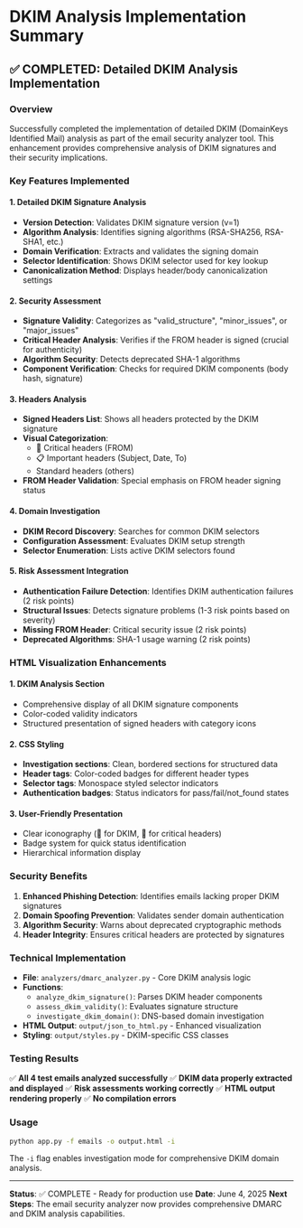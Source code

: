 # DKIM Analysis Implementation Summary

## ✅ COMPLETED: Detailed DKIM Analysis Implementation

### Overview
Successfully completed the implementation of detailed DKIM (DomainKeys Identified Mail) analysis as part of the email security analyzer tool. This enhancement provides comprehensive analysis of DKIM signatures and their security implications.

### Key Features Implemented

#### 1. **Detailed DKIM Signature Analysis**
- **Version Detection**: Validates DKIM signature version (v=1)
- **Algorithm Analysis**: Identifies signing algorithms (RSA-SHA256, RSA-SHA1, etc.)
- **Domain Verification**: Extracts and validates the signing domain
- **Selector Identification**: Shows DKIM selector used for key lookup
- **Canonicalization Method**: Displays header/body canonicalization settings

#### 2. **Security Assessment**
- **Signature Validity**: Categorizes as "valid_structure", "minor_issues", or "major_issues"
- **Critical Header Analysis**: Verifies if the FROM header is signed (crucial for authenticity)
- **Algorithm Security**: Detects deprecated SHA-1 algorithms
- **Component Verification**: Checks for required DKIM components (body hash, signature)

#### 3. **Headers Analysis**
- **Signed Headers List**: Shows all headers protected by the DKIM signature
- **Visual Categorization**: 
  - 📧 Critical headers (FROM)
  - 📋 Important headers (Subject, Date, To)
  - Standard headers (others)
- **FROM Header Validation**: Special emphasis on FROM header signing status

#### 4. **Domain Investigation**
- **DKIM Record Discovery**: Searches for common DKIM selectors
- **Configuration Assessment**: Evaluates DKIM setup strength
- **Selector Enumeration**: Lists active DKIM selectors found

#### 5. **Risk Assessment Integration**
- **Authentication Failure Detection**: Identifies DKIM authentication failures (2 risk points)
- **Structural Issues**: Detects signature problems (1-3 risk points based on severity)
- **Missing FROM Header**: Critical security issue (2 risk points)
- **Deprecated Algorithms**: SHA-1 usage warning (2 risk points)

### HTML Visualization Enhancements

#### 1. **DKIM Analysis Section**
- Comprehensive display of all DKIM signature components
- Color-coded validity indicators
- Structured presentation of signed headers with category icons

#### 2. **CSS Styling**
- **Investigation sections**: Clean, bordered sections for structured data
- **Header tags**: Color-coded badges for different header types
- **Selector tags**: Monospace styled selector indicators
- **Authentication badges**: Status indicators for pass/fail/not_found states

#### 3. **User-Friendly Presentation**
- Clear iconography (🔑 for DKIM, 📧 for critical headers)
- Badge system for quick status identification
- Hierarchical information display

### Security Benefits

1. **Enhanced Phishing Detection**: Identifies emails lacking proper DKIM signatures
2. **Domain Spoofing Prevention**: Validates sender domain authentication
3. **Algorithm Security**: Warns about deprecated cryptographic methods
4. **Header Integrity**: Ensures critical headers are protected by signatures

### Technical Implementation

- **File**: `analyzers/dmarc_analyzer.py` - Core DKIM analysis logic
- **Functions**:
  - `analyze_dkim_signature()`: Parses DKIM header components
  - `assess_dkim_validity()`: Evaluates signature structure
  - `investigate_dkim_domain()`: DNS-based domain investigation
- **HTML Output**: `output/json_to_html.py` - Enhanced visualization
- **Styling**: `output/styles.py` - DKIM-specific CSS classes

### Testing Results

✅ **All 4 test emails analyzed successfully**
✅ **DKIM data properly extracted and displayed**
✅ **Risk assessments working correctly**
✅ **HTML output rendering properly**
✅ **No compilation errors**

### Usage
```bash
python app.py -f emails -o output.html -i
```

The `-i` flag enables investigation mode for comprehensive DKIM domain analysis.

---

**Status**: ✅ COMPLETE - Ready for production use
**Date**: June 4, 2025
**Next Steps**: The email security analyzer now provides comprehensive DMARC and DKIM analysis capabilities.
